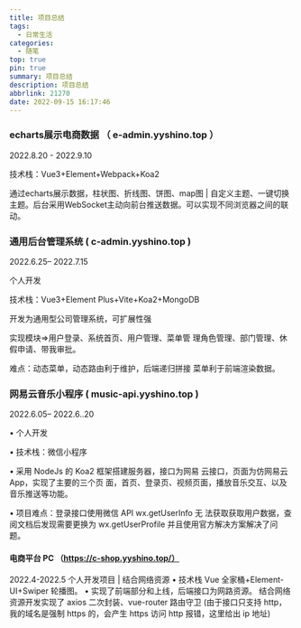 ```yaml
---
title: 项目总结
tags:
  - 日常生活
categories: 
  - 随笔
top: true
pin: true
summary: 项目总结
description: 项目总结
abbrlink: 21270
date: 2022-09-15 16:17:46
---
```


### echarts展示电商数据 （ e-admin.yyshino.top ）

2022.8.20 - 2022.9.10

技术栈：Vue3+Element+Webpack+Koa2

通过echarts展示数据，柱状图、折线图、饼图、map图 | 自定义主题、一键切换主题。后台采用WebSocket主动向前台推送数据。可以实现不同浏览器之间的联动。



### 通用后台管理系统 ( c-admin.yyshino.top )

2022.6.25– 2022.7.15

个人开发 

技术栈：Vue3+Element Plus+Vite+Koa2+MongoDB 

开发为通用型公司管理系统，可扩展性强

实现模块=>用户登录、系统首页、用户管理、菜单管 理角色管理、部门管理、休假申请、带我审批。 

难点：动态菜单，动态路由利于维护，后端递归拼接 菜单利于前端渲染数据。



### 网易云音乐小程序 ( music-api.yyshino.top )

2022.6.05– 2022.6..20

 • 个人开发

 • 技术栈：微信小程序

 • 采用 NodeJs 的 Koa2 框架搭建服务器，接口为网易 云接口，页面为仿网易云 App，实现了主要的三个页 面，首页、登录页、视频页面，播放音乐交互、以及 音乐推送等功能。

 • 项目难点：登录接口使用微信 API wx.getUserInfo 无 法获取获取用户数据，查阅文档后发现需要更换为 wx.getUserProfile 并且使用官方解决方案解决了问 题。



#### 电商平台 PC （https://c-shop.yyshino.top/） 

2022.4-2022.5 个人开发项目 | 结合网络资源 • 技术栈 Vue 全家桶+Element-UI+Swiper 轮播图。 • 实现了前端部分和上线，后端接口为网路资源。 结合网络 资源开发实现了 axios 二次封装、vue-router 路由守卫 (由于接口只支持 http，我的域名是强制 https 的，会产生 https 访问 http 报错，这里给出 ip 地址)



